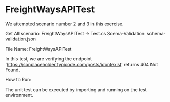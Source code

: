 # FreightWaysAPITest

We attempted scenario number 2 and 3 in this exercise.

Get All scenario: FreightWaysAPITest -> Test.cs
Scema-Validation: schema-validation.json

File Name: FreightWaysAPITest

 In this test, we are verifying the endpoint 'https://jsonplaceholder.typicode.com/posts/idontexist' returns 404 Not Found.
 
 How to Run:
 
 The unit test can be executed by importing and running on the test environment.
